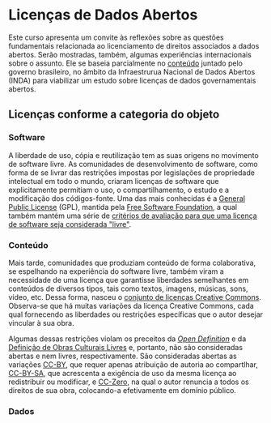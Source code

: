 # Licenças de Dados Abertos #

Este curso apresenta um convite às reflexões sobre as questões fundamentais
relacionada ao licenciamento de direitos associados a dados abertos. Serão
mostradas, também, algumas experiências internacionais sobre o assunto. Ele
se baseia parcialmente no
[conteúdo](http://wiki.gtinda.ibge.gov.br/Produto-GT1-Levantamento-Juridico-Licenciamento-Dados-Abertos.ashx)
juntado pelo governo brasileiro, no âmbito da Infraestrurua Nacional de
Dados Abertos (INDA) para viabilizar um estudo sobre licenças de dados
governamentais abertos.

## Licenças conforme a categoria do objeto ##

### Software ###

A liberdade de uso, cópia e reutilização tem as suas origens no movimento de software livre. As comunidades de desenvolvimento de software, como forma de se livrar das restrições impostas por legislações de propriedade intelectual em todo o mundo, criaram licenças de software que explicitamente permitiam o uso, o compartilhamento, o estudo e a modificação dos códigos-fonte. Uma das mais conhecidas é a [General Public License](http://www.gnu.org/licenses/gpl.html) (GPL), mantida pela [Free Software Foundation](http://www.fsf.org/), a qual também mantém uma série de [critérios de avaliação para que uma licença de software seja considerada "livre"](http://www.gnu.org/philosophy/free-sw.html).

### Conteúdo ###

Mais tarde, comunidades que produziam conteúdo de forma colaborativa, se espelhando na experiência do software livre, também viram a necessidade de uma licença que garantisse liberdades semelhantes em conteúdos de diversos tipos, tais como textos, imagens, músicas, sons, vídeo, etc. Dessa forma, nasceu o [conjunto de licenças Creative Commons](http://creativecommons.org/licenses/). Observa-se que há muitas variações da licença Creative Commons, cada qual fornecendo as liberdades ou restrições específicas que o autor desejar vincular à sua obra.

Algumas dessas restrições violam os preceitos da [*Open Definition*](http://opendefinition.org/okd/portugues-brasileiro) e da [Definição de Obras Culturais Livres](http://freedomdefined.org/Definition) e, portanto, não são consideradas abertas e nem livres, respectivamente. São consideradas abertas as variações [CC-BY](http://creativecommons.org/licenses/by/3.0/br/), que requer apenas atribuição de autoria ao compartlhar, [CC-BY-SA](http://creativecommons.org/licenses/by-sa/3.0/br/), que acrescenta a exigência de uso da mesma licença ao redistribuir ou modificar, e [CC-Zero](http://creativecommons.org/choose/zero/), na qual o autor renuncia a todos os direitos de sua obra, colocando-a efetivamente em domínio público.


### Dados ###



